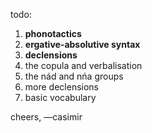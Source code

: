 todo:

1. **phonotactics**
2. **ergative-absolutive syntax**
3. **declensions**
4. the copula and verbalisation
5. the nád and nńa groups
6. more declensions
7. basic vocabulary

cheers,
—casimir
